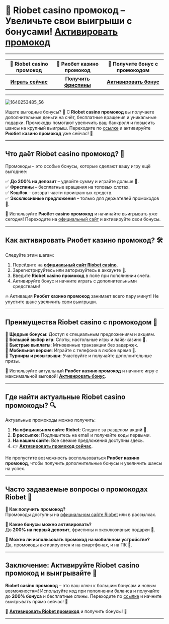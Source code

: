 # 🎰 Riobet casino промокод – Увеличьте свои выигрыши с бонусами! [**Активировать промокод**](https://brandplay.link/dtx89f2L)

---

| 💎 **Riobet casino промокод** | 🎲 **Риобет казино промокод** | 🎁 **Получите бонус с промокодом** |
|:----------------------------:|:-----------------------------:|:---------------------------------:|
| [**Играть сейчас**](https://brandplay.link/dtx89f2L) | [**Получить фриспины**](https://brandplay.link/dtx89f2L) | [**Активировать бонус**](https://brandplay.link/dtx89f2L) |

---
![1640253485_56](https://github.com/user-attachments/assets/b140eecd-d7cc-4b45-8e9d-424962bd8bae)

Ищете выгодные бонусы? 🎁 С **Riobet casino промокод** вы получаете дополнительные деньги на счёт, бесплатные вращения и уникальные подарки. Промокоды помогают увеличить ваш банкролл и повысить шансы на крупный выигрыш. Переходите по [ссылке](https://brandplay.link/dtx89f2L) и активируйте **Риобет казино промокод** уже сейчас! 🚀  

---

## Что даёт Riobet casino промокод? 🎉  

Промокоды – это особые бонусы, которые сделают вашу игру ещё выгоднее:  

✅ **До 200% на депозит** – удвойте сумму и играйте дольше 🎰.  
✅ **Фриспины** – бесплатные вращения на топовых слотах.  
✅ **Кэшбэк** – возврат части проигранных средств.  
✅ **Эксклюзивные предложения** – только для держателей промокодов 🎁.  

🎯 Используйте **Риобет casino промокод** и начинайте выигрывать уже сегодня! Переходите на [официальный сайт](https://brandplay.link/dtx89f2L) и активируйте свои бонусы.  

---

## Как активировать Риобет казино промокод? 🛠️  

Следуйте этим шагам:  

1. Перейдите на [**официальный сайт Riobet casino**](https://brandplay.link/dtx89f2L).  
2. Зарегистрируйтесь или авторизуйтесь в аккаунте 🎲.  
3. Введите **Riobet casino промокод** в поле при пополнении счета.  
4. Активируйте бонус и начните играть с дополнительными средствами!  

🔥 Активация **Риобет казино промокод** занимает всего пару минут! Не упустите шанс увеличить свои выигрыши.  

---

## Преимущества Riobet casino с промокодом 💎  

🔹 **Щедрые бонусы**: Доступ к специальным предложениям и акциям.  
🔹 **Большой выбор игр**: Слоты, настольные игры и лайв-казино 🎰.  
🔹 **Быстрые выплаты**: Мгновенные транзакции без задержек.  
🔹 **Мобильная версия**: Играйте с телефона в любое время 📱.  
🔹 **Турниры и розыгрыши**: Участвуйте и получайте дополнительные призы.  

🎁 Используйте актуальный **Риобет казино промокод** и начните игру с максимальной выгодой! [**Активировать бонус**](https://brandplay.link/dtx89f2L).  

---

## Где найти актуальные Riobet casino промокоды? 🔍  

Актуальные промокоды можно получить:  

1. **На официальном сайте Riobet**: Следите за разделом акций 🎯.  
2. **В рассылке**: Подпишитесь на email и получайте коды первыми.  
3. **На нашем сайте**: Все свежие предложения доступны здесь.  
4. 👉 **[Активировать промокод сейчас](https://brandplay.link/dtx89f2L)**.  

Не пропустите возможность воспользоваться **Риобет казино промокод**, чтобы получить дополнительные бонусы и увеличить шансы на успех.  

---

## Часто задаваемые вопросы о промокодах Riobet 🤔  

**🔹 Как получить промокод?**  
Промокоды доступны на [официальном сайте Riobet](https://brandplay.link/dtx89f2L) или в рассылках.  

**🔹 Какие бонусы можно активировать?**  
До **200% на первый депозит**, фриспины и эксклюзивные подарки 🎁.  

**🔹 Можно ли использовать промокод на мобильном устройстве?**  
Да, промокоды активируются и на смартфонах, и на ПК 📱.  

---

## Заключение: Активируйте Riobet casino промокод и выигрывайте 🎰  

**Riobet casino промокод** – это ваш ключ к большим бонусам и новым возможностям! Используйте код при пополнении баланса и получайте до **200% бонуса** и бесплатные спины. Переходите по [ссылке](https://brandplay.link/dtx89f2L) и начните выигрывать прямо сейчас! 🚀  

🎁 [**Активировать Riobet промокод**](https://brandplay.link/dtx89f2L) и получить бонусы! 🎰  

---

